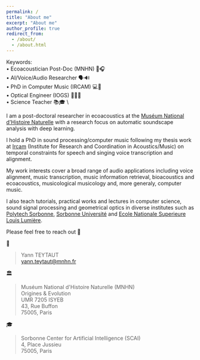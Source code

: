 ```yaml
---
permalink: /
title: "About me"
excerpt: "About me"
author_profile: true
redirect_from: 
  - /about/
  - /about.html
---
```


Keywords: \
• Ecoacoustician Post-Doc (MNHN) 🌿🎧  \
• AI/Voice/Audio Researcher 🗣️🔊  \
• PhD in Computer Music (IRCAM) 💻🎵  \
• Optical Engineer (IOGS) 👨‍💻🔭  \
• Science Teacher 📚🎓 \

I am a post-doctoral researcher in ecoacoustics at the [Muséum National d'Histoire Naturelle](https://www.mnhn.fr/) with a research focus on automatic soundscape analysis with deep learning.

I hold a PhD in sound processing/computer music following my thesis work at [Ircam](https://www.ircam.fr/) (Institute for Research and Coordination in Acoustics/Music) on temporal constraints for speech and singing voice transcription and alignment.

My work interests cover a broad range of audio applications including voice alignment, music transcription, music information retrieval, bioacoustics and ecoacoustics, musicological musicology and, more generaly, computer music.

I also teach tutorials, practical works and lectures in computer science, sound signal processing and geometrical optics in diverse institutes such as [Polytech Sorbonne](https://www.polytech.sorbonne-universite.fr/), [Sorbonne Université](https://www.sorbonne-universite.fr/) and [Ecole Nationale Superieure Louis Lumière](https://www.ens-louis-lumiere.fr/formations/formation-initiale/master-photographie/).

Please feel free to reach out 🙂 

📧 
> Yann TEYTAUT  
> yann.teytaut@mnhn.fr  

🏛️ 
> Muséum National d'Histoire Naturelle (MNHN) \
> Origines & Evolution \
> UMR 7205 ISYEB \
> 43, Rue Buffon \
> 75005, Paris

🎓 
> Sorbonne Center for Artificial Intelligence (SCAI) \
> 4, Place Jussieu \
> 75005, Paris  
